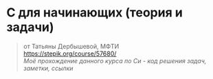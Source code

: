 # C для начинающих (теория и задачи)
> от Татьяны Дербышевой, МФТИ  
> https://stepik.org/course/57680/  
*Моё прохождение данного курса по Си - код решения задач, заметки, ссылки*
